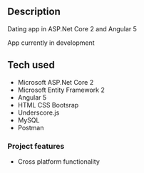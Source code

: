 ## Description
Dating app in ASP.Net Core 2 and Angular 5

App currently in development


## Tech used
- Microsoft ASP.Net Core 2
- Microsoft Entity Framework 2
- Angular 5
- HTML CSS Bootsrap
- Underscore.js
- MySQL
- Postman

### Project features
- Cross platform functionality